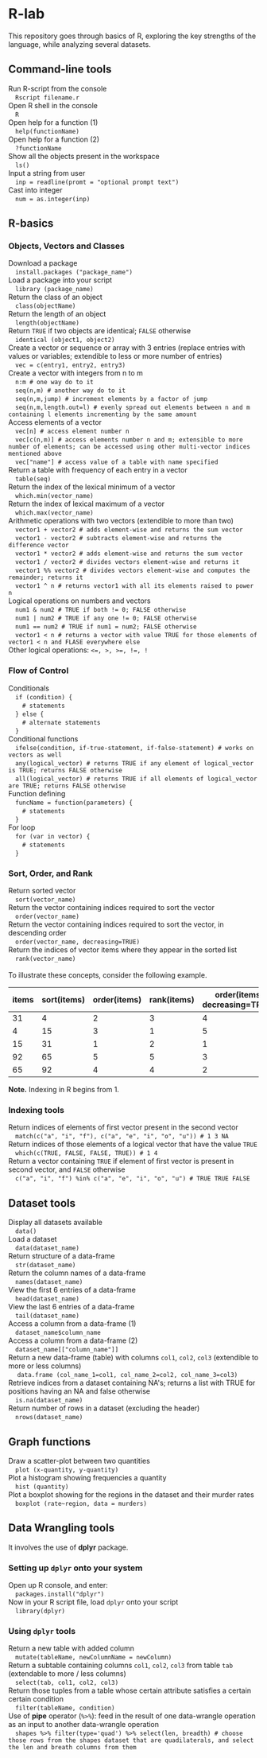 # R-lab

This repository goes through basics of R, exploring the key strengths of the language, while analyzing several datasets.

## Command-line tools
Run R-script from the console <br>
&emsp;`Rscript filename.r` <br>
Open R shell in the console <br> 
&emsp;`R` <br>
Open help for a function (1) <br>
&emsp;`help(functionName)` <br>
Open help for a function (2) <br>
&emsp;`?functionName` <br>
Show all the objects present in the workspace <br>
&emsp;`ls()` <br>
Input a string from user <br>
&emsp;`inp = readline(promt = "optional prompt text")` <br>
Cast into integer <br>
&emsp;`num = as.integer(inp)`


## R-basics
### Objects, Vectors and Classes
Download a package <br>
&emsp;`install.packages ("package_name")` <br>
Load a package into your script <br>
&emsp;`library (package_name)` <br>
Return the class of an object <br>
&emsp;`class(objectName)` <br>
Return the length of an object <br>
&emsp;`length(objectName)` <br>
Return `TRUE` if two objects are identical; `FALSE` otherwise <br>
&emsp;`identical (object1, object2)` <br>
Create a vector or sequence or array with 3 entries (replace entries with values or variables; extendible to less or more number of entries)<br>
&emsp;`vec = c(entry1, entry2, entry3)` <br>
Create a vector with integers from n to m <br>
&emsp;`n:m # one way do to it` <br>
&emsp;`seq(n,m) # another way do to it` <br>
&emsp;`seq(n,m,jump) # increment elements by a factor of jump` <br>
&emsp;`seq(n,m,length.out=l) # evenly spread out elements between n and m containing l elements incrementing by the same amount` <br>
Access elements of a vector <br>
&emsp;`vec[n] # access element number n` <br>
&emsp;`vec[c(n,m)] # access elements number n and m; extensible to more number of elements; can be accessed using other multi-vector indices mentioned above` <br>
&emsp;`vec["name"] # access value of a table with name specified` <br>
Return a table with frequency of each entry in a vector <br>
&emsp;`table(seq)` <br>
Return the index of the lexical minimum of a vector <br>
&emsp;`which.min(vector_name)` <br>
Return the index of lexical maximum of a vector <br>
&emsp;`which.max(vector_name)` <br>
Arithmetic operations with two vectors (extendible to more than two) <br>
&emsp;`vector1 + vector2 # adds element-wise and returns the sum vector` <br>
&emsp;`vector1 - vector2 # subtracts element-wise and returns the difference vector` <br>
&emsp;`vector1 * vector2 # adds element-wise and returns the sum vector` <br>
&emsp;`vector1 / vector2 # divides vectors element-wise and returns it` <br>
&emsp;`vector1 %% vector2 # divides vectors element-wise and computes the remainder; returns it` <br>
&emsp;`vector1 ^ n # returns vector1 with all its elements raised to power n` <br>
Logical operations on numbers and vectors <br>
&emsp;`num1 & num2 # TRUE if both != 0; FALSE otherwise` <br>
&emsp;`num1 | num2 # TRUE if any one != 0; FALSE otherwise` <br>
&emsp;`num1 == num2 # TRUE if num1 = num2; FALSE otherwise` <br>
&emsp;`vector1 < n # returns a vector with value TRUE for those elements of vector1 < n and FLASE everywhere else` <br>
Other logical operations: `<=, >, >=, !=, !` <br>

### Flow of Control
Conditionals <br>
&emsp;`if (condition) {` <br>
&emsp;&emsp;`# statements` <br>
&emsp;`} else {` <br>
&emsp;&emsp;`# alternate statements` <br>
&emsp;`}` <br>
Conditional functions <br>
&emsp;`ifelse(condition, if-true-statement, if-false-statement) # works on vectors as well` <br>
&emsp;`any(logical_vector) # returns TRUE if any element of logical_vector is TRUE; returns FALSE otherwise` <br>
&emsp;`all(logical_vector) # returns TRUE if all elements of logical_vector are TRUE; returns FALSE otherwise` <br>
Function defining <br>
&emsp;`funcName = function(parameters) {` <br>
&emsp;&emsp;`# statements` <br>
&emsp;`}` <br>
For loop <br>
&emsp;`for (var in vector) {` <br>
&emsp;&emsp;`# statements` <br>
&emsp;`}` <br>



### Sort, Order, and Rank
Return sorted vector <br>
&emsp;`sort(vector_name)` <br>
Return the vector containing indices required to sort the vector <br>
&emsp;`order(vector_name)` <br>
Return the vector containing indices required to sort the vector, in descending order <br>
&emsp;`order(vector_name, decreasing=TRUE)` <br>
Return the indices of vector items where they appear in the sorted list <br>
&emsp;`rank(vector_name)` <br> <br>
To illustrate these concepts, consider the following example.
<table>
    <thead>
        <th>items</th>
        <th>sort(items)</th>
        <th>order(items)</th>
        <th>rank(items)</th>
        <th>order(items, decreasing=TRUE)</th>
    </thead>
    <tr>
        <td>31</td>
        <td>4</td>
        <td>2</td>
        <td>3</td>
        <td>4</td>
    </tr>
    <tr>
        <td>4</td>
        <td>15</td>
        <td>3</td>
        <td>1</td>
        <td>5</td>
    </tr>
    <tr>
        <td>15</td>
        <td>31</td>
        <td>1</td>
        <td>2</td>
        <td>1</td>
    </tr>
    <tr>
        <td>92</td>
        <td>65</td>
        <td>5</td>
        <td>5</td>
        <td>3</td>
    </tr>
    <tr>
        <td>65</td>
        <td>92</td>
        <td>4</td>
        <td>4</td>
        <td>2</td>
    </tr>
</table>

**Note.** Indexing in R begins from 1.


### Indexing tools
Return indices of elements of first vector present in the second vector <br>
&emsp;`match(c("a", "i", "f"), c("a", "e", "i", "o", "u")) # 1 3 NA` <br>
Return indices of those elements of a logical vector that have the value `TRUE`<br>
&emsp;`which(c(TRUE, FALSE, FALSE, TRUE)) # 1 4` <br>
Return a vector containing `TRUE` if element of first vector is present in second vector, and `FALSE` otherwise <br>
&emsp;`c("a", "i", "f") %in% c("a", "e", "i", "o", "u") # TRUE TRUE FALSE` <br>



## Dataset tools
Display all datasets available <br>
&emsp;`data()` <br>
Load a dataset <br>
&emsp;`data(dataset_name)` <br>
Return structure of a data-frame <br>
&emsp;`str(dataset_name)` <br>
Return the column names of a data-frame <br>
&emsp;`names(dataset_name)` <br>
View the first 6 entries of a data-frame <br>
&emsp;`head(dataset_name)` <br>
View the last 6 entries of a data-frame <br>
&emsp;`tail(dataset_name)` <br>
Access a column from a data-frame (1) <br>
&emsp;`dataset_name$column_name` <br>
Access a column from a data-frame (2) <br>
&emsp;`dataset_name[["column_name"]]` <br>
Return a new data-frame (table) with columns `col1`, `col2`, `col3` (extendible to more or less columns) <br>
&emsp; `data.frame (col_name_1=col1, col_name_2=col2, col_name_3=col3)` <br>
Retrieve indices from a dataset containing NA's; returns a list with TRUE for positions having an NA and false otherwise <br>
&emsp;`is.na(dataset_name)`  <br>
Return number of rows in a dataset (excluding the header) <br>
&emsp;`nrows(dataset_name)`

## Graph functions
Draw a scatter-plot between two quantities <br>
&emsp;`plot (x-quantity, y-quantity)` <br>
Plot a histogram showing frequencies a quantity<br>
&emsp;`hist (quantity)` <br>
Plot a boxplot showing for the regions in the dataset and their murder rates <br>
&emsp;`boxplot (rate~region, data = murders)` <br>


## Data Wrangling tools
It involves the use of **dplyr** package.
### Setting up `dplyr` onto your system
Open up R console, and enter: <br>
&emsp;`packages.install("dplyr")` <br>
Now in your R script file, load `dplyr` onto your script <br>
&emsp;`library(dplyr)` <br>
### Using `dplyr` tools
Return a new table with added column <br>
&emsp;`mutate(tableName, newColumnName = newColumn)` <br>
Return a subtable containing columns `col1`, `col2`, `col3` from table `tab` (extendable to more / less columns) <br>
&emsp;`select(tab, col1, col2, col3)` <br>
Return those tuples from a table whose certain attribute satisfies a certain certain condition <br>
&emsp;`filter(tableName, condition)` <br>
Use of **pipe** operator (`%>%`): feed in the result of one data-wrangle operation as an input to another data-wrangle operation <br>
&emsp;`shapes %>% filter(type='quad') %>% select(len, breadth) # choose those rows from the shapes dataset that are quadilaterals, and select the len and breath columns from them`

